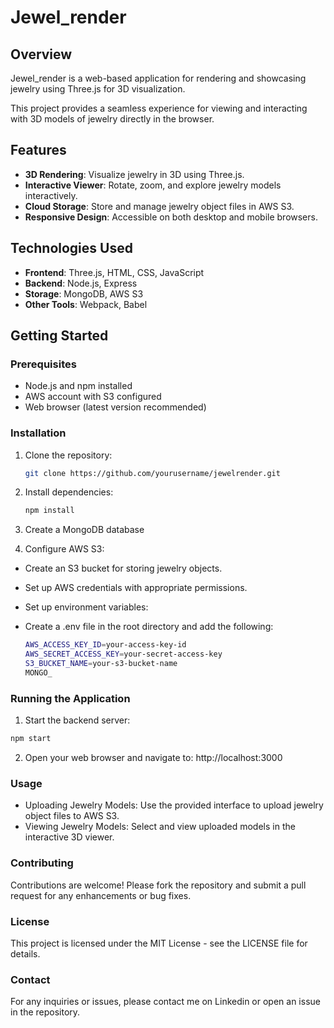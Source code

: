 # Jewel_render

## Overview

Jewel_render is a web-based application for rendering and showcasing jewelry using Three.js for 3D visualization. 

This project provides a seamless experience for viewing and interacting with 3D models of jewelry directly in the browser.

## Features

- **3D Rendering**: Visualize jewelry in 3D using Three.js.
- **Interactive Viewer**: Rotate, zoom, and explore jewelry models interactively.
- **Cloud Storage**: Store and manage jewelry object files in AWS S3.
- **Responsive Design**: Accessible on both desktop and mobile browsers.

## Technologies Used

- **Frontend**: Three.js, HTML, CSS, JavaScript
- **Backend**: Node.js, Express
- **Storage**: MongoDB, AWS S3
- **Other Tools**: Webpack, Babel

## Getting Started

### Prerequisites

- Node.js and npm installed
- AWS account with S3 configured
- Web browser (latest version recommended)

### Installation

1. Clone the repository:
   ```sh
   git clone https://github.com/yourusername/jewelrender.git
   
2. Install dependencies:
   ```sh
   npm install
   
3. Create a MongoDB database
   
3. Configure AWS S3:

- Create an S3 bucket for storing jewelry objects.
- Set up AWS credentials with appropriate permissions.
- Set up environment variables:
  
- Create a .env file in the root directory and add the following:
  
  ```sh
  AWS_ACCESS_KEY_ID=your-access-key-id
  AWS_SECRET_ACCESS_KEY=your-secret-access-key
  S3_BUCKET_NAME=your-s3-bucket-name
  MONGO_

### Running the Application

1. Start the backend server:
  ```sh
  npm start
 ```

2. Open your web browser and navigate to:
   http://localhost:3000

### Usage
- Uploading Jewelry Models: Use the provided interface to upload jewelry object files to AWS S3.
- Viewing Jewelry Models: Select and view uploaded models in the interactive 3D viewer.

### Contributing
Contributions are welcome! Please fork the repository and submit a pull request for any enhancements or bug fixes.

### License
This project is licensed under the MIT License - see the LICENSE file for details.

### Contact
For any inquiries or issues, please contact me on Linkedin or open an issue in the repository.



